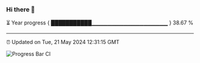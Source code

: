 ### Hi there 👋

⏳ Year progress { ███████████▁▁▁▁▁▁▁▁▁▁▁▁▁▁▁▁▁▁▁ } 38.67 %

---

⏰ Updated on Tue, 21 May 2024 12:31:15 GMT

![Progress Bar CI](https://github.com/liununu/liununu/workflows/Progress%20Bar%20CI/badge.svg)
